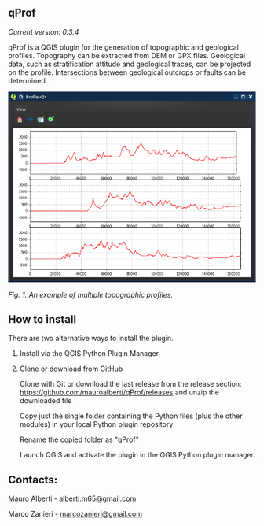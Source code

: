 
## qProf

*Current version: 0.3.4*

qProf is a QGIS plugin for the generation of topographic and geological profiles. Topography can be extracted from DEM or GPX files. Geological data, such as stratification attitude and geological traces, can be projected on the profile. Intersections between geological outcrops or faults can be determined.
  
 ![alt text](/help/images/prof_topo_multiple.png "geocouche interface")

*Fig. 1. An example of multiple topographic profiles.*


## How to install

There are two alternative ways to install the plugin.

1. Install via the QGIS Python Plugin Manager

2. Clone or download from GitHub

   Clone with Git or download the last release from the release section: https://github.com/mauroalberti/qProf/releases and unzip the downloaded file 
   
   Copy just the single folder containing the Python files (plus the other modules) in your local Python plugin repository
   
   Rename the copied folder as "qProf"
   
   Launch QGIS and activate the plugin in the QGIS Python plugin manager.


## Contacts:

   Mauro Alberti - alberti.m65@gmail.com
   
   Marco Zanieri - marcozanieri@gmail.com
